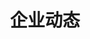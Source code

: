 ---
{
    layout: Layout,
    isDynamic: true,
    title: 企业动态,
    dynamicTitle: {
        title: 企业动态,
        subTitle: 了解企业最新动态、行业资讯及新闻报道
    },
    dynamicList: [
        {
            date: 'June 24',
            year: '2021',
            title: 特等奖! 边界智能获得二零二一年南京创新周 · 江北新区数字金融创新大赛特等奖,
            description: 边界智能凭借《区块链 NFT 及大数据隐私保护技术支撑的绿色金融解决方案》获得南京创新周 · 江北新区数字金融创新大赛特等奖。,
            imgName: ,
            route: ,
            link: https://mp.weixin.qq.com/s/s69uTkFOv7kyU14DgmhRBw
        },
        {
            date: 'June 22',
            year: '2021',
            title: 上线可信身份服务，文昌链「IRITA OPB」推动互联网司法转型升级,
            description: 文昌链「IRITA OPB」与壹证通展开合作，将识蛛可信身份服务运用到文昌链上，通过身份认证、数字证书等技术满足在线诉讼活动合法、真实、有效的需求。,
            imgName: ,
            route: ,
            link: https://mp.weixin.qq.com/s/DAAcV9lYpGILkBRCJIZrlA
        },
        {
            date: 'June 07',
            year: '2021',
            title: 夺冠！边界智能荣获 2021 长三角（上海）区块链应用创新大赛成长组一等奖,
            description: 边界智能的参赛方案《基于区块链的大数据共享解决方案》，凭借不俗的实力和亮眼的表现，获得2021 长三角（上海）区块链应用创新大赛成长组一等奖。,
            imgName: ,
            route: ,
            link: https://mp.weixin.qq.com/s/9WRqTnDndmRIo0MVfzBUAw
        },
        {
            date: 'June 04',
            year: '2021',
            title: 边界智能荣获「算力 20」榜单 2020 最具价值数据智能产品/解决方案奖,
            description: 边界智能凭借在隐私计算和大数据领域的突出表现，荣获「算力 20」榜单 2020 最具价值数据智能产品/解决方案奖。,
            imgName: ,
            route: ,
            link: https://mp.weixin.qq.com/s/gc_09Sg6F2yRNW8UC-r_LA
        },
        {
            date: 'June 03',
            year: '2021',
            title: 支持大数据持隐私保护及 NFT 的文昌链--边界智能在 2021 区块链服务网络（BSN）应用创新峰会分享,
            description: 边界智能创始人曹恒受邀出席以「链上星城，链接未来」为主题的 2021 年区块链服务网络（BSN）应用创新峰会，并于大会做了《开放联盟链支持创新应用和产业发展——支持大数据隐私保护及 NFT 的 IRITA OPB：文昌链》的精彩分享。,
            imgName: ,
            route: ,
            link: https://mp.weixin.qq.com/s/HeoA1ctfrk1waXy6_yriJw
        },
        {
            date: 'May 08',
            year: '2021',
            title: 【边界快讯】“智慧政务+区块链” 都江堰市行政审批局智慧政务在 BSN 文昌链上线了,
            description: 「政务服务底层区块链平台」应用项目是由都江堰区块链场景实验室的核心技术企业共同研发，边界智能承担了平台中「区块链电子证照系统」的搭建，该系统基于 BSN 首批开放联盟链「文昌链」开发，也是 BSN 开放联盟链「文昌链」部署的首个政务应用。,
            imgName: ,
            route: ,
            link: https://mp.weixin.qq.com/s/P8xaUOcgl3m4BATDcL-vgQ
        },
        {
            date: 'Apr 27',
            year: '2021',
            title: 边界智能在 TBI 的分享：区块链互操作技术、打造新基建平台中的跨链服务、支持下一代分布式商业系统的开放联盟链,
            description: 边界智能创始人曹恒受邀在可信区块链推进计划 2021 年第一次全会，在「互操作项目组」「电信应用工作组」「工业应用项目组、供应链协同应用项目组和 BaaS 工作组」 三个项目组研讨会中进行主题演讲。,
            imgName: ,
            route: ,
            link: https://mp.weixin.qq.com/s/_tGFbVfxp9uQOGyBQPh2Cg
        },
        {
            date: 'Mar 27',
            year: '2021',
            title: 边界智能成为中国中小企业协会产业区块链专委会常务理事单位,
            description: 边界智能成为中国中小企业协会产业区块链专委会的 4 家常务理事单位之一，其联合创始人曹恒女士在第一次专委会会议上高票当选为常务理事会主席。,
            imgName: ,
            route: ,
            link: https://mp.weixin.qq.com/s/q32jNkLaMnV8WGAiG6FcPw
        },
        {
            date: 'Mar 22',
            year: '2021',
            title: 西井科技与边界智能达成战略合作，共同推动 AI 商业化应用的隐私保护及数据确权,
            description: 西井科技与边界智能，将围绕人工智能应用过程中的数据的确权与隐私保护领域达成战略合作，致力于推动数字化服务生态体系的建立，将物联网人工智能与隐私计算以及区块链跨链技术相结合，有效解决数据采集、流通、应用等各个环节的隐私保护及数据确权问题。,
            imgName: ,
            route: ,
            link: https://mp.weixin.qq.com/s/QhrF4peejZ18hQDslCVZgg
        },
        {
            date: 'Jan 31',
            year: '2021',
            title: 首个 BSN 开放联盟链「文昌链」上线,
            description: BSN 首批完成集成的开放联盟链「文昌链」已正式上线。「文昌链」是边界智能基于其自主可控联盟链产品 IRITA，改造了 IRIS Hub 和 Cosmos Hub 经过多年大规模实践验证过的前沿公有链底层技术，打造的支持多种智能合约的开放联盟链。,
            imgName: ,
            route: ,
            link: https://mp.weixin.qq.com/s/F0QEBBG1uDVDWAEQDXMPBg
        },
        {
            date: 'Jan 04',
            year: '2021',
            title: 边界智能获 ISO9001 及 ISO27001 国际认证,
            description: 边界智能完成了内部标准化管理体系建设的又一个里程碑：获得了 ISO9001 及 ISO27001 两项认证，这标志着边界智能在质量管理和信息安全管理方面达到了国际标准规范要求。,
            imgName: ,
            route: ,
            link: https://mp.weixin.qq.com/s/dtRYOw2_LPJXEg_8ZdpN3g
        },
        {
            date: 'Dec 16',
            year: '2020',
            title: 边界智能入选 2020 上海最具投资潜力 50 佳创业企业,
            description: 边界智能凭借「支持跨链及大数据隐私保护的分布式商业系统 IRITA」顺利突出重围，成功获评「2020 上海最具投资潜力 50 佳创业企业」，是 50 佳获奖企业中为数不多的专注于区块链与大数据技术服务的高新技术企业。,
            imgName: ,
            route: ,
            link: https://mp.weixin.qq.com/s/j6qgXPJJcbKvTxZHYLYsTg
        },
        {
            date: 'Dec 14',
            year: '2020',
            title: 万字庖解区块链跨链技术 | 金色财经采访实录,
            description: 边界智能联合创始人曹恒接受金色财经采访，与红枣科技 CEO 何亦凡、分布科技创始人达鸿飞共同探讨区块链跨链技术与服务。,
            imgName: ,
            route: ,
            link: https://mp.weixin.qq.com/s/5FPf1q5QFFLC3BYuJzjC4Q
        },
        {
            date: 'Dec 04',
            year: '2020',
            title: 边界智能成为 IEEE 标准协会高级会员，参与区块链标准制定,
            description: 边界智能正式成为 IEEE 标准协会高级会员，参与区块链跨链互操作等相关领域的标准制定。,
            imgName: ,
            route: ,
            link: https://mp.weixin.qq.com/s/2aK7L4qCswbSDwTdFK-PaA
        },
    ],
}
---